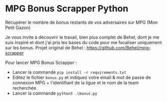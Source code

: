 # MPG Bonus Scrapper Python

Récupérer le nombre de bonus restants de vos adversaires sur MPG (Mon Petit Gazon)

Je vous invite à découvrir le travail, bien plus complet de Behel, dont je me suis inspiré et dont j'ai pris les bases du code pour me focaliser uniquement sur les bonus.
Projet original de Behel : https://github.com/Behel/mpg-scrapper

Pour lancer MPG Bonus Scrapper : 
- Lancer la commande ``pip install -r requirements.txt``
- Editez le fichier ``bonus.py`` et indiquez votre email & mot de passe de connexion MPG + l'identifiant de la ligue et le nom de la team recherchée.  
- Lancer la commande ``python3 .\bonus.py``
